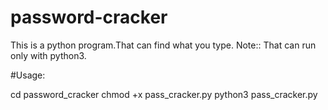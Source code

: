 # password-cracker
This is a python program.That can find what you type.
 Note::
 That can run only with python3.
 
 #Usage:
 
 cd password_cracker
 chmod +x pass_cracker.py
 python3 pass_cracker.py
